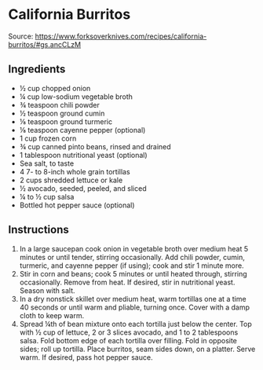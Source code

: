 # California Burritos 

Source: https://www.forksoverknives.com/recipes/california-burritos/#gs.ancCLzM

## Ingredients
* ½ cup chopped onion
* ¼ cup low-sodium vegetable broth
* ¾ teaspoon chili powder
* ½ teaspoon ground cumin
* ⅛ teaspoon ground turmeric
* ⅛ teaspoon cayenne pepper (optional)
* 1 cup frozen corn
* ¾ cup canned pinto beans, rinsed and drained
* 1 tablespoon nutritional yeast (optional)
* Sea salt, to taste
* 4 7- to 8-inch whole grain tortillas
* 2 cups shredded lettuce or kale
* ½ avocado, seeded, peeled, and sliced
* ¼ to ½ cup salsa
* Bottled hot pepper sauce (optional)

## Instructions
1. In a large saucepan cook onion in vegetable broth over medium heat 5 minutes or until tender, stirring occasionally. Add chili powder, cumin, turmeric, and cayenne pepper (if using); cook and stir 1 minute more. 
2. Stir in corn and beans; cook 5 minutes or until heated through, stirring occasionally. Remove from heat. If desired, stir in nutritional yeast. Season with salt. 
3. In a dry nonstick skillet over medium heat, warm tortillas one at a time 40 seconds or until warm and pliable, turning once. Cover with a damp cloth to keep warm. 
4. Spread ¼th of bean mixture onto each tortilla just below the center. Top with ½ cup of lettuce, 2 or 3 slices avocado, and 1 to 2 tablespoons salsa. Fold bottom edge of each tortilla over filling. Fold in opposite sides; roll up tortilla. Place burritos, seam sides down, on a platter. Serve warm. If desired, pass hot pepper sauce.
